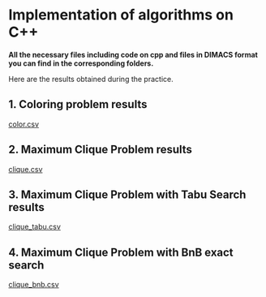 
# Implementation of algorithms on C++

**All the necessary files including code on cpp and files in DIMACS format you can find in the corresponding folders.**

Here are the results obtained during the practice. 


## 1. Coloring problem results 
[color.csv](https://github.com/whatswrongwithyourmitochondria/CPP-Projects/blob/master/GreedyColoring/color.csv)

## 2. Maximum Clique Problem results
[clique.csv](https://github.com/whatswrongwithyourmitochondria/CPP-Projects/blob/master/MaxClique/clique.csv)

## 3. Maximum Clique Problem with Tabu Search results
[clique_tabu.csv](https://github.com/whatswrongwithyourmitochondria/CPP-Projects/blob/master/TabuMaxClique/clique_tabu.csv)

## 4. Maximum Clique Problem with BnB exact search
[clique_bnb.csv](https://github.com/whatswrongwithyourmitochondria/CPP-Projects/blob/master/BNBMaxClique/clique_bnb.csv)
